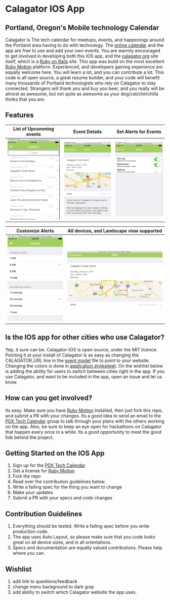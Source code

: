 Calagator IOS App
===================

Portland, Oregon's Mobile technology Calendar
--------------------------------------------

Calagator is The tech calendar for meetups, events, and happenings around the Portland area having to do with technology.  The [online calendar](http://calagator.org) and the app are free to use and add your own events.  You are warmly encouraged to get involved in developing both this IOS app, and the [calagator.org](https://github.com/calagator/calagator) site itself, which is a [Ruby on Rails](http://www.rubyonrails.org) site.  This app was build on the most excellent [Ruby Motion](http://rubymotion.com) platform.  Experienced, and developers gaining experience are equally welcome here.  You will learn a lot, and you can contribute a lot.  This code is all open source, a great resume builder, and your code will benefit many thousands of Portland technologists who rely on Calagator to stay connected.  Strangers will thank you and buy you beer, and you really will be almost as awesome, but not quite as awesome as your dog/cat/chinchilla thinks that you are.

Features
----------

|List of Upcomming events|Event Details|Set Alerts for Events|
|---|---|---|
| ![event list](https://raw.githubusercontent.com/notch8/calagator-ios/master/docs/list.png)| ![details](https://raw.githubusercontent.com/notch8/calagator-ios/master/docs/details.png)| ![alerts](https://raw.githubusercontent.com/notch8/calagator-ios/master/docs/alerts.png)|

|Customize Alerts|All devices, and Landscape view supported|
|---|---|
|![customize](https://raw.githubusercontent.com/notch8/calagator-ios/master/docs/options.png)| ![landscape](https://raw.githubusercontent.com/notch8/calagator-ios/master/docs/landscape.png) |

Is the IOS app for other cities who use Calagator?
--------------------------------------------------

Yep, it sure can be.  Calagator-IOS is open source, under the MIT licence.  Pointing it at your install of Calagator is as easy as changing the CALAGATOR_URL line in the [event model](https://github.com/notch8/calagator-ios/blob/master/app/models/event.rb) file to point to your website.  Changing the colors is done in [application stylesheet](https://github.com/notch8/calagator-ios/blob/master/app/stylesheets/application_stylesheet.rb).  On the wishlist below is adding the ability for users to switch between cities right in the app.  If you use Calagator, and want to be included in the app, open an issue and let us know.

How can you get involved?
--------------------------

Its easy.  Make sure you have [Ruby Motion](http://rubymotion.com) installed, then just fork this repo, and submit a PR with your changes.  Its a good idea to send an email to the [PDX Tech Calendar](https://groups.google.com/forum/#!forum/pdx-tech-calendar) group to talk through your plans with the others working on the app.  Also, be sure to keep an eye open for hackathons on Calagator that happen every once in a while.  Its a good opportunity to meet the good folk behind the project.


Getting Started on the IOS App
------------------------------
1. Sign up for the [PDX Tech Calendar](https://groups.google.com/forum/#!forum/pdx-tech-calendar)
2. Get a license for [Ruby Motion](http://rubymotion.com) 
3. Fork the repo
4. Read over the contribution guidelines below.
4. Write a failing spec for the thing you want to change
5. Make your updates
6. Submit a PR with your specs and code changes


Contribution Guidelines
-----------------------
1. Everything should be tested.  Write a failing spec before you write production code.
2. The app uses Auto Layout, so please make sure that you code looks great on all device sizes, and in all orientations.
3. Specs and documentation are equally valued contributions.  Please help where you can.


Wishlist
---------
1. add link to questions/feedback
2. change menu background to dark gray
3. add ability to switch which Calagator website the app uses.
